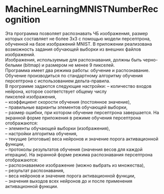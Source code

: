 # MachineLearningMNISTNumberRecognition
Эта программа позволяет распознавать ЧБ изображенмя, размер которых составляет не более 3x3 с помощью модели персептрона, обученной на базе изображений MNIST.
В  приложении  реализована возможность  задания обучающей выборки из внешних файлов изображений.  
Изображения, используемые для распознавания, должны быть черно-белыми (bitmap) и размером не менее 9 пикселей.  
Программа имеет  два  режима  работы:  обучение  и распознавание.  
Обучение производиться по стандартному алгоритму обучения  персептрона с использованием дельта-правила.  
В программе задаются следующие настройки: 
– количество входов нейрона, которое соответствует общему числу  
пикселей изображения,  
– коэффициент скорости обучения (постоянное значение),  
– правильные варианты элементов обучающей выборки,  
– размер ошибки, при котором обучение персептрона завершается. 
На экранной форме приложения в режиме обучения персептрона отображаются:  
– элементы обучающей выборки (изображения),  
– настройки алгоритма обучения,  
– текущие (итоговые) веса нейронов и значение порога активационной 
функции,  
– протоколы  результатов  обучения (значения  весов  для  каждой 
итерации). 
На экранной форме режима распознавания персептрона отображаются:  
– распознаваемое  изображение  (можно выбрать из множества),  
– результат распознавания,  
– веса нейронов и значение порога активационной функции,  
– значения  выходов  всех  нейронов  до  и  после  применения 
активационной функции. 

